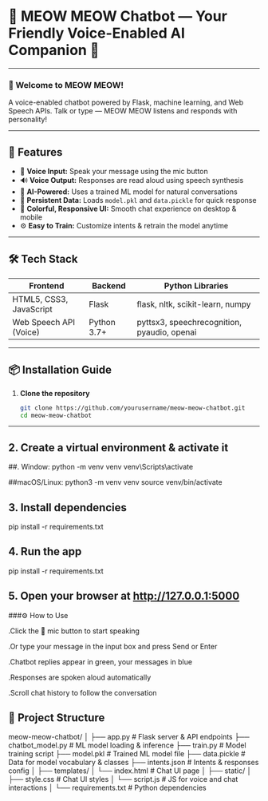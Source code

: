 # 🐾 MEOW MEOW Chatbot — Your Friendly Voice-Enabled AI Companion 🤖

---

### 🎉 Welcome to MEOW MEOW!  
A voice-enabled chatbot powered by Flask, machine learning, and Web Speech APIs. Talk or type — MEOW MEOW listens and responds with personality!

---

## 🚀 Features

- 🎤 **Voice Input:** Speak your message using the mic button  
- 🔊 **Voice Output:** Responses are read aloud using speech synthesis  
- 🤖 **AI-Powered:** Uses a trained ML model for natural conversations  
- 💾 **Persistent Data:** Loads `model.pkl` and `data.pickle` for quick response  
- 🎨 **Colorful, Responsive UI:** Smooth chat experience on desktop & mobile  
- ⚙️ **Easy to Train:** Customize intents & retrain the model anytime

---

## 🛠️ Tech Stack

| Frontend               | Backend          | Python Libraries                             |
|------------------------|------------------|---------------------------------------------|
| HTML5, CSS3, JavaScript| Flask            | flask, nltk, scikit-learn, numpy            |
| Web Speech API (Voice) | Python 3.7+      | pyttsx3, speechrecognition, pyaudio, openai |

---

## 📦 Installation Guide

1. **Clone the repository**  
   ```bash
   git clone https://github.com/yourusername/meow-meow-chatbot.git
   cd meow-meow-chatbot

----
## 2. Create a virtual environment & activate it
##. Window: 
python -m venv venv
venv\Scripts\activate

##macOS/Linux:
python3 -m venv venv
source venv/bin/activate

## 3. Install dependencies
pip install -r requirements.txt

## 4. Run the app
pip install -r requirements.txt

## 5. Open your browser at http://127.0.0.1:5000

###⚙️ How to Use

.Click the 🎤 mic button to start speaking

.Or type your message in the input box and press Send or Enter

.Chatbot replies appear in green, your messages in blue

.Responses are spoken aloud automatically

.Scroll chat history to follow the conversation

## 🧩 Project Structure

meow-meow-chatbot/
│
├── app.py                # Flask server & API endpoints
├── chatbot_model.py      # ML model loading & inference
├── train.py              # Model training script
├── model.pkl             # Trained ML model file
├── data.pickle           # Data for model vocabulary & classes
├── intents.json          # Intents & responses config
│
├── templates/
│   └── index.html        # Chat UI page
│
├── static/
│   ├── style.css         # Chat UI styles
│   └── script.js         # JS for voice and chat interactions
│
└── requirements.txt      # Python dependencies
